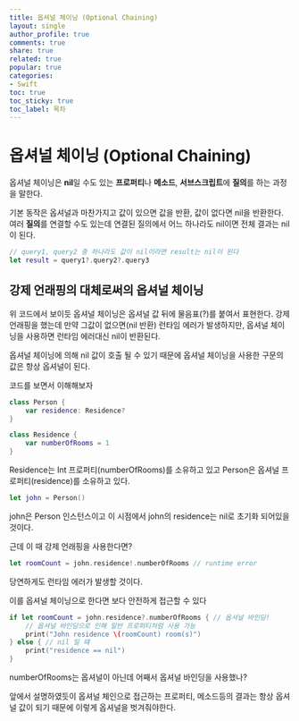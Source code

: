```yaml
---
title: 옵셔널 체이닝 (Optional Chaining)
layout: single
author_profile: true
comments: true
share: true
related: true
popular: true
categories:
- Swift
toc: true
toc_sticky: true
toc_label: 목차
---
```


# 옵셔널 체이닝 (Optional Chaining)

옵셔널 체이닝은 **nil**일 수도 있는 **프로퍼티**나 **메소드**, **서브스크립트**에 **질의**를 하는 과정을 말한다.

기본 동작은 옵셔널과 마찬가지고 값이 있으면 값을 반환, 값이 없다면 nil을 반환한다. 여러 **질의**를 연결할 수도 있는데 연결된 질의에서 어느 하나라도 nil이면 전체 결과는 nil이 된다.

```swift
// query1, query2 중 하나라도 값이 nil이라면 result는 nil이 된다
let result = query1?.query2?.query3 
```

## 강제 언래핑의 대체로써의 옵셔널 체이닝

위 코드에서 보이듯 옵셔널 체이닝은 옵셔널 값 뒤에 물음표(?)를 붙여서 표현한다. 강제 언래핑을 했는데 만약 그값이 없으면(nil 반환) 런타임 에러가 발생하지만, 옵셔널 체이닝을 사용하면 런타임 에러대신 nil이 반환된다.

옵셔널 체이닝에 의해 nil 값이 호출 될 수 있기 때문에 옵셔널 체이닝을 사용한 구문의 값은 항상 옵셔널이 된다.

코드를 보면서 이해해보자 

```swift
class Person {
    var residence: Residence?
}

class Residence {
    var numberOfRooms = 1
}
```

Residence는 Int 프로퍼티(numberOfRooms)를 소유하고 있고 Person은 옵셔널 프로퍼티(residence)를 소유하고 있다.

```swift
let john = Person()
```

john은 Person 인스턴스이고 이 시점에서 john의 residence는 nil로 초기화 되어있을 것이다.

근데 이 때 강제 언래핑을 사용한다면?

```swift
let roomCount = john.residence!.numberOfRooms // runtime error
```

당연하게도 런타임 에러가 발생할 것이다.

이를 옵셔널 체이닝으로 한다면 보다 안전하게 접근할 수 있다

```swift
if let roomCount = john.residence?.numberOfRooms { // 옵셔널 바인딩! 
    // 옵셔널 바인딩으로 인해 일반 프로퍼티처럼 사용 가능
    print("John residence \(roomCount) room(s)")  
} else { // nil 일 떄 
    print("residence == nil")
}
```

numberOfRooms는 옵셔널이 아닌데 어째서 옵셔널 바인딩을 사용했나?

앞에서 설명하였듯이 옵셔널 체인으로 접근하는 프로퍼티, 메소드등의 결과는 항상 옵셔널 값이 되기 때문에 이렇게 옵셔널을 벗겨줘야한다.
